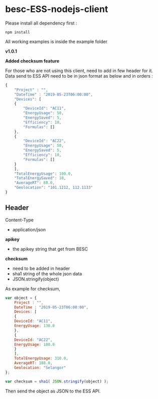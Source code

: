 # besc-ESS-nodejs-client

Please install all dependency first :
```
npm install
```

All working examples is inside the example folder

**v1.0.1**

**Added checksum feature**

For those who are not using this client, need to add in few header for it. Data send to ESS API need to be in json format as below and in orders :
```js
{
    "Project" : "",
    "DateTime" : "2019-05-23T06:00:00",
    "Devices": [ 
    { 
        "DeviceId": "AC11", 
        "EnergyUsage": 50,
        "EnergySaved": 5,
        "Efficiency": 10,
        "Formulas": []
    },
    {
        "DeviceId": "AC22", 
        "EnergyUsage": 50,
        "EnergySaved": 5,
        "Efficiency": 10,
        "Formulas": []
    }
    ], 
    "TotalEnergyUsage": 100.0, 
    "TotalEnergySaved": 10,
    "AverageRT": 88.0, 
    "Geolocation": "101.1212, 112.1133"
}
```

## Header

Content-Type
- application/json

**apikey**
- the apikey string that get from BESC

**checksum**
- need to be added in header
- sha1 string of the whole json data
- JSON.stringify(object)

As example for checksum,
```js
var object = {
    Project : "",
    DateTime : "2019-05-23T06:00:00",
    Devices: [ 
    { 
	DeviceId: "AC11", 
	EnergyUsage: 130.0 
    },
    {
	DeviceId: "AC22", 
	EnergyUsage: 180.0 
    }
    ], 
    TotalEnergyUsage: 310.0, 
    AverageRT: 188.0, 
    Geolocation: "Selangor"
};

var checksum = sha1( JSON.stringify(object) );

```
Then send the object as JSON to the ESS API.


